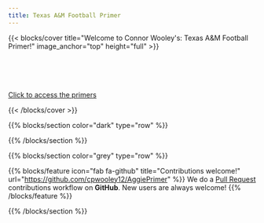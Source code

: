 ```yaml
---
title: Texas A&M Football Primer
---
```




{{< blocks/cover title="Welcome to Connor Wooley's: Texas A&M Football Primer!" image_anchor="top" height="full" >}}
<!-- <a class="btn btn-lg btn-primary me-3 mb-4" href="/annual_primer/">
  Annual Primers <i class="fas fa-arrow-alt-circle-right ms-2"></i>
</a> -->

<!-- {{< blocks/link-down id="/annual_primer/" color="info" >}} -->
</br>
</br>
</br>
</br>
<u>Click to access the primers</u>
</br>
<a class="btn btn-link text-info" href="/annual_primer"><i class="fa-solid fa-circle-chevron-down" style="font-size: 400%"></i></a>

{{< /blocks/cover >}}



{{% blocks/section color="dark" type="row" %}}





{{% /blocks/section %}}



{{% blocks/section color="grey" type="row" %}}

<!-- {{% blocks/feature icon="fab fa-app-store-ios" title="Download **from AppStore**" %}}
Get the Goldydocs app!
{{% /blocks/feature %}} -->

{{% blocks/feature icon="fab fa-github" title="Contributions welcome!"
    url="https://github.com/cpwooley12/AggiePrimer" %}}
We do a [Pull Request](https://github.com/cpwooley12/AggiePrimer/pulls)
contributions workflow on **GitHub**. New users are always welcome!
{{% /blocks/feature %}}

<!-- {{% blocks/feature icon="fab fa-twitter" title="Follow us on Twitter!"
    url="https://twitter.com/GoHugoIO" %}}
For announcement of latest features etc.
{{% /blocks/feature %}}

{{% /blocks/section %}}


{{% blocks/section %}}
This is the another section
{.h1 .text-center} -->

{{% /blocks/section %}}